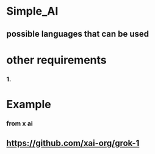# Simple_AI
## possible languages that can be used

# other requirements
### 1.
# Example 
### from x ai 
## https://github.com/xai-org/grok-1
